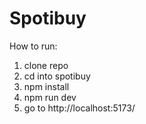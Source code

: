 # Spotibuy

How to run:

1. clone repo
2. cd into spotibuy
3. npm install
4. npm run dev
6. go to http://localhost:5173/